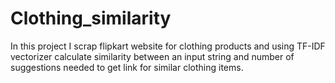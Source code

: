 # Clothing_similarity
In this project I scrap flipkart website for clothing products and using TF-IDF vectorizer calculate similarity between an input string and number of suggestions needed to get link for similar clothing items.
